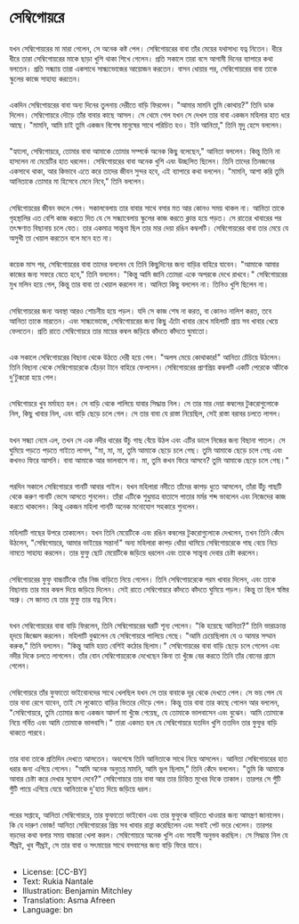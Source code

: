 # সেম্বিগোয়রে

##
যখন সেম্বিগোয়রের মা মারা গেলেন, সে অনেক কষ্ট পেল। সেম্বিগোয়রের বাবা তাঁর মেয়ের যথাসাধ্য যত্ন নিতেন। ধীরে ধীরে তারা সেম্বিগোয়রের মাকে ছাড়া খুশি থাকা শিখে গেলেন। প্রতি সকালে তারা বসে আগামী দিনের ব্যাপারে কথা বলতেন। প্রতি সন্ধ্যায় তারা একসাথে সান্ধ্যভোজের আয়োজন করতেন। বাসন ধোয়ার পর, সেম্বিগোয়রের বাবা তাকে স্কুলের কাজে সাহায্য করতেন।

##
একদিন সেম্বিগোয়রের বাবা অন্য দিনের তুলনায় দেরীতে বাড়ি ফিরলেন। "আমার মামনি তুমি কোথায়?" তিনি ডাক দিলেন। সেম্বিগোয়রে দৌড়ে তাঁর বাবার কাছে আসল। সে থেমে গেল যখন সে দেখল তার বাবা একজন মহিলার হাত ধরে আছে। "মামনি, আমি চাই তুমি একজন বিশেষ মানুষের সাথে পরিচিত হও। ইনি আনিতা," তিনি মৃদু হেসে বললেন।

##
"হ্যালো, সেম্বিগোয়রে, তোমার বাবা আমাকে তোমার সম্পর্কে অনেক কিছু বলেছেন," আনিতা বললেন। কিন্তু তিনি না হাসলেন না মেয়েটির হাত ধরলেন। সেম্বিগোয়রের বাবা অনেক খুশি এবং উচ্ছলিত ছিলেন। তিনি তাদের তিনজনের একসাথে থাকা, আর কিভাবে এতে করে তাদের জীবন সুন্দর হবে, এই ব্যাপারে কথা বললেন। "মামনি, আশা করি তুমি আনিতাকে তোমার মা হিসেবে মেনে নিবে," তিনি বললেন।

##
সেম্বিগোয়রের জীবন বদলে গেল। সকালবেলায় তার বাবার সাথে বসার মত আর কোনও সময় থাকল না। আনিতা তাকে গৃহস্থালির এত বেশি কাজ করতে দিত যে সে সন্ধ্যাবেলায় স্কুলের কাজ করতে ক্লান্ত হয়ে পড়ত। সে রাতের খাবারের পর তৎক্ষণাত বিছানায় চলে যেত। তার একমাত্র সান্ত্বনা ছিল তার মার দেয়া রঙিন কম্বলটি। সেম্বিগোয়রের বাবা তার মেয়ে যে অসুখী তা খেয়াল করতেন বলে মনে হত না।

##
কয়েক মাস পর, সেম্বিগোয়রের বাবা তাদের বললেন যে তিনি কিছুদিনের জন্য বাড়ির বাহিরে যাবেন। "আমাকে আমার কাজের জন্য সফরে যেতে হবে," তিনি বললেন। "কিন্তু আমি জানি তোমরা একে অপরকে দেখে রাখবে।" সেম্বিগোয়রের মুখ মলিন হয়ে গেল, কিন্তু তার বাবা তা খেয়াল করলেন না। আনিতা কিছু বললেন না। তিনিও খুশি ছিলেন না।

##
সেম্বিগোয়রের জন্য অবস্থা আরও শোচনীয় হয়ে পড়ল। যদি সে কাজ শেষ না করত, বা কোনও নালিশ করত, তবে আনিতা তাকে মারতেন। এবং সান্ধ্যভোজে, সেম্বিগোয়রের জন্য কিছু এঁটো খাবার রেখে মহিলাটি প্রায় সব খাবার খেয়ে ফেলতেন। প্রতি রাতে সেম্বিগোয়রে তার মায়ের কম্বল জড়িয়ে কাঁদতে কাঁদতে ঘুমাতো।

##
এক সকালে সেম্বিগোয়রের বিছানা থেকে উঠতে দেরী হয়ে গেল। "অলস মেয়ে কোথাকার!" আনিতা চেঁচিয়ে উঠলেন। তিনি বিছানা থেকে সেম্বিগোয়রেকে হেঁচড়া টানে বাহিরে ফেললেন। সেম্বিগোয়রের প্রাণপ্রিয় কম্বলটি একটি পেরেকে আঁটকে দু'টুকরো হয়ে গেল।

##
সেম্বিগোয়রে খুব মর্মাহত হল। সে বাড়ি থেকে পালিয়ে যাবার সিদ্ধান্ত নিল। সে তার মার দেয়া কম্বলের টুকরোগুলোকে নিল, কিছু খাবার নিল, এবং বাড়ি ছেড়ে চলে গেল। সে তার বাবা যে রাস্তা নিয়েছিল, সেই রাস্তা বরাবর চলতে লাগল।

##
যখন সন্ধ্যা নেমে এল, তখন সে এক নদীর ধারের উঁচু গাছ বেঁয়ে উঠল এবং এটির ডালে নিজের জন্য বিছানা পাতল। সে ঘুমিয়ে পড়তে পড়তে গাইতে লাগল, "মা, মা, মা, তুমি আমাকে ছেড়ে চলে গেছ। তুমি আমাকে ছেড়ে চলে গেছ এবং কখনও ফিরে আসনি। বাবা আমাকে আর ভালবাসে না। মা, তুমি কখন ফিরে আসবে? তুমি আমাকে ছেড়ে চলে গেছ।"

##
পরদিন সকালে সেম্বিগোয়রে গানটি আবার গাইল। যখন মহিলারা নদীতে তাঁদের কাপড় ধুতে আসলেন, তাঁরা উঁচু গাছটি থেকে করুণ গানটি ভেসে আসতে শুনলেন। তাঁরা এটিকে শুধুমাত্র বাতাসে পাতার মর্মর শব্দ ভাবলেন এবং নিজেদের কাজ করতে থাকলেন। কিন্তু একজন মহিলা গানটি অনেক মনোযোগ সহকারে শুনলেন।

##
মহিলাটি গাছের উপরে তাকালেন। যখন তিনি মেয়েটিকে এবং রঙিন কম্বলের টুকরোগুলোকে দেখলেন, তখন তিনি কেঁদে উঠলেন, "সেম্বিগোয়রে, আমার ভাইয়ের সন্তান!" অন্য মহিলারা কাপড় ধোঁয়া থামিয়ে সেম্বিগোয়রেকে গাছ বেয়ে নিচে নামতে সাহায্য করলেন। তার ফুফু ছোট মেয়েটিকে জড়িয়ে ধরলেন এবং তাকে সান্ত্বনা দেবার চেষ্টা করলেন।

##
সেম্বিগোয়রের ফুফু বাচ্চাটিকে তাঁর নিজ বাড়িতে নিয়ে গেলেন। তিনি সেম্বিগোয়রেকে গরম খাবার দিলেন, এবং তাকে বিছানায় তার মার কম্বল দিয়ে জড়িয়ে দিলেন। সেই রাতে সেম্বিগোয়রে কাঁদতে কাঁদতে ঘুমিয়ে পড়ল। কিন্তু তা ছিল স্বস্তির অশ্রু। সে জানত যে তার ফুফু তার যত্ন নিবে।

##
যখন সেম্বিগোয়রের বাবা বাড়ি ফিরলেন, তিনি সেম্বিগোয়রের ঘরটি শূন্য পেলেন। "কি হয়েছে আনিতা?" তিনি ভারাক্রান্ত হৃদয়ে জিজ্ঞেস করলেন। মহিলাটি বুঝালেন যে সেম্বিগোয়রে পালিয়ে গেছে। "আমি চেয়েছিলাম যে ও আমার সম্মান করুক," তিনি বললেন। "কিন্তু আমি হয়ত বেশিই কঠোর ছিলাম।" সেম্বিগোয়রের বাবা বাড়ি ছেড়ে চলে গেলেন এবং নদীর দিকে চলতে লাগলেন। তাঁর বোন সেম্বিগোয়রেকে দেখেছেন কিনা তা খুঁজে বের করতে তিনি তাঁর বোনের গ্রামে গেলেন।

##
সেম্বিগোয়রে তাঁর ফুফাতো ভাইবোনদের সাথে খেলছিল যখন সে তার বাবাকে দূর থেকে দেখতে পেল। সে ভয় পেল যে তার বাবা রেগে যাবেন, তাই সে লুকোতে বাড়ির ভিতরে দৌড়ে গেল। কিন্তু তার বাবা তার কাছে গেলেন আর বললেন, "সেম্বিগোয়রে, তুমি তোমার জন্য একজন আদর্শ মা খুঁজে পেয়েছ, যে তোমাকে ভালবাসেন এবং বুঝেন। আমি তোমাকে নিয়ে গর্বিত এবং আমি তোমাকে ভালবাসি।" তারা একমত হল যে সেম্বিগোয়রে যতদিন খুশি ততদিন তার ফুফুর বাড়ি থাকতে পারবে।

##
তার বাবা তাকে প্রতিদিন দেখতে আসতেন। অবশেষে তিনি আনিতাকে সাথে নিয়ে আসলেন। আনিতা সেম্বিগোয়রের হাত ধরার জন্য এগিয়ে গেলেন। "আমি অনেক অনুতপ্ত মামনি, আমি ভুল ছিলাম," তিনি কেঁদে বললেন। "তুমি কি আমাকে আবার চেষ্টা করে দেখার সুযোগ দেবে?" সেম্বিগোয়রে তার বাবা আর তার চিন্তিত মুখের দিকে তাকাল। তারপর সে গুঁটি গুঁটি পায়ে এগিয়ে যেয়ে আনিতাকে দু'হাত দিয়ে জড়িয়ে ধরল।

##
পরের সপ্তাহে, আনিতা সেম্বিগোয়রে, তার ফুফাতো ভাইবোন এবং তার ফুফুকে বাড়িতে খাওয়ার জন্য আমন্ত্রণ জানালেন। কি যে দারুণ ভোজ! আনিতা সেম্বিগোয়রের প্রিয় সব খাবার রান্না করেছিলেন এবং সবাই পেট ভরে খেলেন। তারপর বড়দের কথা বলার সময় বাচ্চারা খেলা করল। সেম্বিগোয়রে অনেক খুশি এবং সাহসী অনুভব করছিল। সে সিদ্ধান্ত নিল যে শীঘ্রই, খুব শীঘ্রই, সে তার বাবা ও সৎমায়ের সাথে বসবাসের জন্য বাড়ি ফিরে যাবে।

##
* License: [CC-BY]
* Text: Rukia Nantale
* Illustration: Benjamin Mitchley
* Translation: Asma Afreen
* Language: bn
